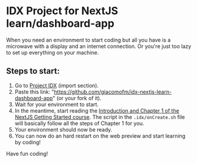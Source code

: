 # IDX Project for NextJS learn/dashboard-app

When you need an environment to start coding but all you have is a microwave with a display and an internet connection.
Or you're just too lazy to set up everything on your machine.

## Steps to start:

1. Go to [Project IDX](https://idx.google.com/import) (import section).
1. Paste this link: "https://github.com/giacomofm/idx-nextjs-learn-dashboard-app" (or your fork of it).
1. Wait for your environment to start.
1. In the meantime, start reading the [Introduction and Chapter 1 of the NextJS Getting Started course](https://nextjs.org/learn/dashboard-app). The script in the `.idx/onCreate.sh` file will basically follow all the steps of Chapter 1 for you.
1. Your environment should now be ready.
1. You can now do an hard restart on the web preview and start learning by coding!

Have fun coding!
